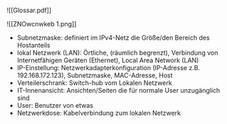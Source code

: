 ![[Glossar.pdf]]

![[ZNOwcnwkeb 1.png]]
- Subnetzmaske: definiert im IPv4-Netz die Größe/den Bereich des Hostanteils
- lokal Netzwerk (LAN): Örtliche, (räumlich begrenzt), Verbindung von Internetfähigen Geräten (Ethernet), Local Area Network (LAN)
- IP-Einstellung: Netzwerkadapterkonfiguration (IP-Adresse z.B. 192.168.172.123), Subnetzmaske, MAC-Adresse, Host 
- Verteilerschrank: Switch-hub vom Lokalen Netzwerk 
- IT-Innenansicht: Ansichten/Seiten die für normale User unzugänglich sind
- User: Benutzer von etwas
- Netzwerkdose: Kabelverbindung zum lokalen Netzwerk